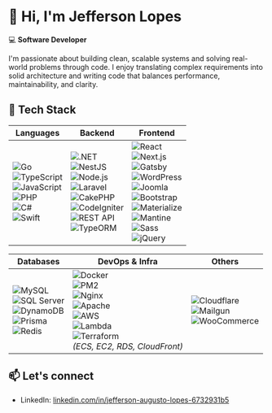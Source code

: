 # 👋 Hi, I'm Jefferson Lopes

💻 **Software Developer**

I'm passionate about building clean, scalable systems and solving real-world problems through code. 
I enjoy translating complex requirements into solid architecture and writing code that balances performance, maintainability, and clarity.


## 🧠 Tech Stack

| Languages | Backend | Frontend |
|----------|---------|----------|
| ![Go](https://img.shields.io/badge/-Go-00ADD8?logo=go&logoColor=white&style=flat) <br> ![TypeScript](https://img.shields.io/badge/-TypeScript-3178C6?logo=typescript&logoColor=white&style=flat) <br> ![JavaScript](https://img.shields.io/badge/-JavaScript-F7DF1E?logo=javascript&logoColor=black&style=flat) <br> ![PHP](https://img.shields.io/badge/-PHP-777BB4?logo=php&logoColor=white&style=flat) <br> ![C#](https://img.shields.io/badge/-C%23-239120?logo=c-sharp&logoColor=white&style=flat) <br> ![Swift](https://img.shields.io/badge/-Swift-FA7343?logo=swift&logoColor=white&style=flat) | ![.NET](https://img.shields.io/badge/-.NET-512BD4?logo=dotnet&logoColor=white&style=flat) <br> ![NestJS](https://img.shields.io/badge/-NestJS-E0234E?logo=nestjs&logoColor=white&style=flat) <br> ![Node.js](https://img.shields.io/badge/-Node.js-339933?logo=node.js&logoColor=white&style=flat) <br> ![Laravel](https://img.shields.io/badge/-Laravel-FF2D20?logo=laravel&logoColor=white&style=flat) <br> ![CakePHP](https://img.shields.io/badge/-CakePHP-D33C43?logo=cakephp&logoColor=white&style=flat) <br> ![CodeIgniter](https://img.shields.io/badge/-CodeIgniter-EF4223?logo=codeigniter&logoColor=white&style=flat) <br> ![REST API](https://img.shields.io/badge/-REST%20API-00599C?logo=protocols.io&logoColor=white&style=flat) <br> ![TypeORM](https://img.shields.io/badge/-TypeORM-CB3837?logo=typeorm&logoColor=white&style=flat) | ![React](https://img.shields.io/badge/-React-61DAFB?logo=react&logoColor=black&style=flat) <br> ![Next.js](https://img.shields.io/badge/-Next.js-000000?logo=next.js&logoColor=white&style=flat) <br> ![Gatsby](https://img.shields.io/badge/-Gatsby-663399?logo=gatsby&logoColor=white&style=flat) <br> ![WordPress](https://img.shields.io/badge/-WordPress-5091CD?logo=wordpress&logoColor=white&style=flat) <br> ![Joomla](https://img.shields.io/badge/-Joomla-5091CD?logo=joomla&logoColor=white&style=flat) <br> ![Bootstrap](https://img.shields.io/badge/-Bootstrap-7952B3?logo=bootstrap&logoColor=white&style=flat) <br> ![Materialize](https://img.shields.io/badge/-Materialize-EE6E73?logo=materializecss&logoColor=white&style=flat) <br> ![Mantine](https://img.shields.io/badge/-Mantine-339AF0?logo=mantine&logoColor=white&style=flat) <br> ![Sass](https://img.shields.io/badge/-Sass-CC6699?logo=sass&logoColor=white&style=flat) <br> ![jQuery](https://img.shields.io/badge/-jQuery-0769AD?logo=jquery&logoColor=white&style=flat) |

| Databases | DevOps & Infra | Others |
|-----------|----------------|--------|
| ![MySQL](https://img.shields.io/badge/-MySQL-4479A1?logo=mysql&logoColor=white&style=flat) <br> ![SQL Server](https://img.shields.io/badge/-SQL%20Server-CC2927?logo=microsoftsqlserver&logoColor=white&style=flat) <br> ![DynamoDB](https://img.shields.io/badge/-DynamoDB-4053D6?logo=amazon-dynamodb&logoColor=white&style=flat) <br> ![Prisma](https://img.shields.io/badge/-Prisma-2D3748?logo=prisma&logoColor=white&style=flat) <br> ![Redis](https://img.shields.io/badge/-Redis-DC382D?logo=redis&logoColor=white&style=flat) | ![Docker](https://img.shields.io/badge/-Docker-2496ED?logo=docker&logoColor=white&style=flat) <br> ![PM2](https://img.shields.io/badge/-PM2-2B037A?logo=pm2&logoColor=white&style=flat) <br> ![Nginx](https://img.shields.io/badge/-Nginx-009639?logo=nginx&logoColor=white&style=flat) <br> ![Apache](https://img.shields.io/badge/-Apache-D22128?logo=apache&logoColor=white&style=flat) <br> ![AWS](https://img.shields.io/badge/-AWS-232F3E?logo=amazon-aws&logoColor=white&style=flat) <br> ![Lambda](https://img.shields.io/badge/-AWS%20Lambda-FF9900?logo=aws-lambda&logoColor=white&style=flat) <br> ![Terraform](https://img.shields.io/badge/-Terraform-7B42BC?logo=terraform&logoColor=white&style=flat) <br> *(ECS, EC2, RDS, CloudFront)* | ![Cloudflare](https://img.shields.io/badge/-Cloudflare-F38020?logo=cloudflare&logoColor=white&style=flat) <br> ![Mailgun](https://img.shields.io/badge/-Mailgun-512D6D?logo=mailgun&logoColor=white&style=flat) <br> ![WooCommerce](https://img.shields.io/badge/-WooCommerce-96588A?logo=woocommerce&logoColor=white&style=flat) |

## 📫 Let's connect

- LinkedIn: [linkedin.com/in/jefferson-augusto-lopes-6732931b5](https://www.linkedin.com/in/jefferson-augusto-lopes-6732931b5/)
